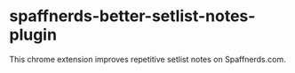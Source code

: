 # spaffnerds-better-setlist-notes-plugin
This chrome extension improves repetitive setlist notes on Spaffnerds.com.
